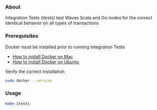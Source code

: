 ### About

Integration Tests (itests) test Waves Scala and Go nodes for the correct identical behavior on all types of transactions

### Prerequisites

Docker must be installed prior to running Integration Tests
 * [How to install Docker on Mac](https://docs.docker.com/desktop/install/mac-install/) 
 * [How to install Docker on Ubuntu](https://docs.docker.com/engine/install/ubuntu/)

Verify the correct installation
   ```sh
sudo docker --version
   ```
### Usage
   ```sh
   make itests
   ```
<!-- Auto-update: 2025-10-18T08:26:22.601883 -->
